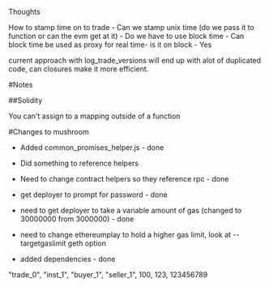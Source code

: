 Thoughts


How to stamp time on to trade 
    - Can we stamp unix time (do we pass it to function or can the evm get at it)
    - Do we have to use block time
    - Can block time be used as proxy for real time- is it on block - Yes
    
    
    
current approach with log_trade_versions will end up with alot of duplicated code, can closures make it more efficient.
    
    
#Notes

##Solidity

You can't assign to a mapping outside of a function






#Changes to mushroom

- Added common_promises_helper.js - done

- Did something to reference helpers

- Need to change contract helpers so they reference rpc - done

- get deployer to prompt for password - done

- need to get deployer to take a variable amount of gas (changed to 30000000 from 3000000) - done

- need to change ethereumplay to hold a higher gas limit, look at --targetgaslimit geth option

- added dependencies - done




"trade_0", "inst_1", "buyer_1", "seller_1", 100, 123, 123456789